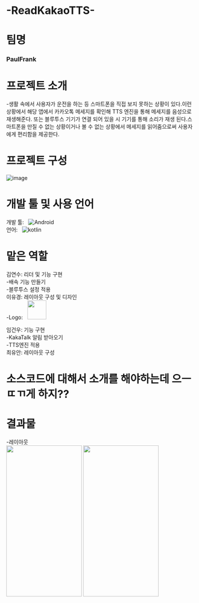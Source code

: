 # -ReadKakaoTTS-

#  팀명

### PaulFrank

# 프로젝트 소개

-생활 속에서 사용자가 운전을 하는 등 스마트폰을 직접 보지 못하는 상황이 있다.이런 상황에서 해당 앱에서 카카오톡 메세지를 확인해 TTS 엔진을 통해 메세지를 음성으로 재생해준다. 또는 블루투스 기기가 연결 되어 있을 시 기기를 통해 소리가 재생 된다.스마트폰을 만질 수 없는 상황이거나 볼 수 없는 상황에서 메세지를 읽어줌으로써 사용자에게 편리함을 제공한다.


# 프로젝트 구성


![image](https://github.com/gnunoo/ReadKakaoTTS/assets/97424506/e60037ae-48fe-4bf3-9151-d8f553249991)

# 개발 툴 및 사용 언어
개발 툴: &nbsp; <img alt="Android" src ="https://img.shields.io/badge/Android-3DDC84.svg?&style=for-the-badge&logo=Android&logoColor=black"/><br/>
언어: &nbsp; <img alt="kotlin" src ="https://img.shields.io/badge/kotlin-7F52FF.svg?&style=for-the-badge&logo=kotlin&logoColor=black"/>



# 맡은 역할
김연수: 리더 및 기능 구현<br/>
-배속 기능 만들기<br/>
-블루투스 설정 적용<br/>
이유경: 레이아웃 구성 및 디자인<br/>
-Logo: &nbsp; <img src='https://github.com/gnunoo/ReadKakaoTTS/assets/97424506/55912475-4a04-452a-b73f-5b110332c016' width='50px' heigth='50px'>

임건우: 기능 구현<br/>
-KakaTalk 알림 받아오기<br/>
-TTS엔진 적용<br/>
최유안: 레이아웃 구성<br/>

# 소스코드에 대해서 소개를 해야하는데 으ㅡㄸㄲ게 하지??

# 결과물 

-레이아웃<br/>
<img src="https://github.com/gnunoo/ReadKakaoTTS/assets/97424506/bdde89fb-7893-497e-bde6-5aabf335314b" width="200" height="400">
<img src="https://github.com/gnunoo/ReadKakaoTTS/assets/97424506/0f34f4df-1856-4b6c-8bf8-540fcda7d132" width="200" height="400">



